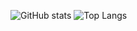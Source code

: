 ![GitHub stats](https://github-readme-stats.vercel.app/api?username=kindmemento)
![Top Langs](https://github-readme-stats.vercel.app/api/top-langs/?username=kindmemento&layout=compact)

<!--
**kindmemento/kindmemento** is a ✨ _special_ ✨ repository because its `README.md` (this file) appears on your GitHub profile.

Here are some ideas to get you started:

- 🔭 I’m currently working on ...
- 🌱 I’m currently learning ...
- 👯 I’m looking to collaborate on ...
- 🤔 I’m looking for help with ...
- 💬 Ask me about ...
- 📫 How to reach me: ...
- 😄 Pronouns: ...
- ⚡ Fun fact: ...
-->
